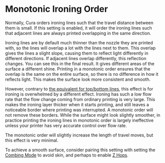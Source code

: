 Monotonic Ironing Order
====
Normally, Cura orders ironing lines such that the travel distance between them is small. If this setting is enabled, it will order the ironing lines such that adjacent lines are always printed overlapping in the same direction.

Ironing lines are by default much thinner than the nozzle they are printed with, so the lines will overlap a lot with the lines next to them. This overlap gives the lines a slight slope, causing them to reflect light differently in different directions. If adjacent lines overlap differently, this reflection changes. You can see this in the final result. It gives different areas of the surface a different shine. Printing in a monotonic order ensures that the overlap is the same on the entire surface, so there is no difference in how it reflects light. This makes the surface look more consistent and smooth.

However, contrary to [the equivalent for top/bottom lines](skin_monotonic.md), this effect is for ironing is overwhelmed by a different effect. Ironing has such a low flow rate that the flow change coming from ordinary printing is very large. This makes the ironing layer thicker when it starts printing, and still leaves a noticeable border where printing was interrupted. A monotonic order will not remove these borders. While the surface might look slightly smoother, in practice printing the ironing lines in monotonic order is largely ineffective unless your printer has very accurate control over flow rate.

The monotonic order will slightly increase the length of travel moves, but this effect is very minimal.

To achieve a smooth surface, consider pairing this setting with setting the [Combing Mode](retraction_combing.md) to avoid skin, and perhaps to enable [Z Hops](retraction_hop.md).